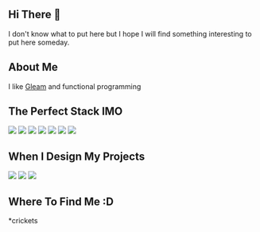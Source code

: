 ## Hi There 👋
I don't know what to put here but I hope I will find something interesting to put here someday.

## About Me
I like <a href="https://gleam.run">Gleam</a> and functional programming

## The Perfect Stack IMO
<img src="https://img.shields.io/badge/MDB5-7E36C5?style=for-the-badge&logo=bootstrap&logoColor=white"/>
<img src="https://img.shields.io/badge/Gleam%20Lustre-f9eed1?style=for-the-badge&logo=gleam&logoColor=F38FE3"/>
<img src="https://img.shields.io/badge/Gleam%20Wisp-f9eed1?style=for-the-badge&logo=gleam&logoColor=F38FE3"/>
<img src="https://img.shields.io/badge/PostgreSQL-2A5E84?style=for-the-badge&logo=postgresql&logoColor=white"/>
<img src="https://img.shields.io/badge/Docker-145FD0?style=for-the-badge&logo=docker&logoColor=white"/>
<img src="https://img.shields.io/badge/Docker-145FD0?style=for-the-badge&logo=git&logoColor=white"/>
<img src="https://img.shields.io/badge/Git-DE4A36?style=for-the-badge&logo=git&logoColor=white"/>


## When I Design My Projects
<img src="https://img.shields.io/badge/Looping-3655C5?style=for-the-badge"/>
<img src="https://img.shields.io/badge/Pencil-F28535?style=for-the-badge"/>
<img src="https://img.shields.io/badge/Notepad-33AFD7?style=for-the-badge"/>

## Where To Find Me :D
*crickets

<!--
**HollowArcane/HollowArcane** is a ✨ _special_ ✨ repository because its `README.md` (this file) appears on your GitHub profile.

Here are some ideas to get you started:

- 🔭 I’m currently working on ...
- 🌱 I’m currently learning ...
- 👯 I’m looking to collaborate on ...
- 🤔 I’m looking for help with ...
- 💬 Ask me about ...
- 📫 How to reach me: ...
- 😄 Pronouns: ...
- ⚡ Fun fact: ...
-->
